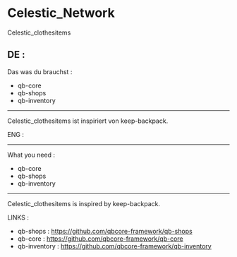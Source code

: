 # Celestic_Network
Celestic_clothesitems

DE : 
--------------------
Das was du brauchst : 

- qb-core
- qb-shops
- qb-inventory

--------------------

Celestic_clothesitems ist inspiriert von keep-backpack.


ENG : 

-----------------------

What you need : 

- qb-core
- qb-shops
- qb-inventory

---------------------

Celestic_clothesitems is inspired by keep-backpack.




LINKS : 

- qb-shops : https://github.com/qbcore-framework/qb-shops
- qb-core : https://github.com/qbcore-framework/qb-core
- qb-inventory : https://github.com/qbcore-framework/qb-inventory
